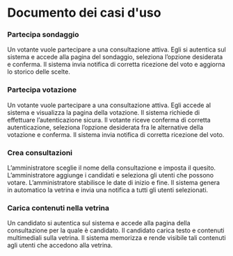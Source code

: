 # Documento dei casi d'uso
### Partecipa sondaggio
Un votante vuole partecipare a una consultazione attiva. Egli si autentica sul sistema e accede alla pagina del sondaggio, seleziona l’opzione desiderata e conferma. Il sistema invia notifica di corretta ricezione del voto e aggiorna lo storico delle scelte. 
### Partecipa votazione
Un votante vuole partecipare a una consultazione attiva. Egli accede al sistema e visualizza la pagina della votazione. Il sistema richiede di effettuare l’autenticazione sicura. Il votante riceve conferma di corretta autenticazione, seleziona l’opzione desiderata fra le alternative della votazione e conferma. Il sistema invia notifica di corretta ricezione del voto. 
### Crea consultazioni
L’amministratore sceglie il nome della consultazione e imposta il quesito. L’amministratore aggiunge i candidati e seleziona gli utenti che possono votare. L’amministratore stabilisce le date di inizio e fine. Il sistema genera in automatico la vetrina e invia una notifica a tutti gli utenti selezionati.  
### Carica contenuti nella vetrina
Un candidato si autentica sul sistema e accede alla pagina della consultazione per la quale è candidato. Il candidato carica testo e contenuti multimediali sulla vetrina. Il sistema memorizza e rende visibile tali contenuti agli utenti che accedono alla vetrina.
